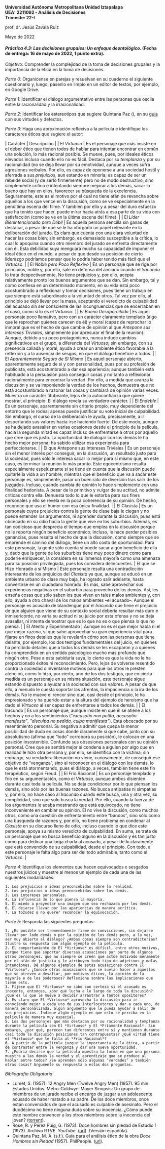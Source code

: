 **Universidad Autónoma Metropolitana Unidad Iztapalapa**  
**UEA: 2211092 - Análisis de Decisiones**  
**Trimeste: 22-I**  

prof. dr. Jesús Zavala Ruiz  

Mayo de 2022  

#### *Práctica 4.3: Las decisiones grupales: Un enfoque deontológico*. (Fecha de entrega: 16 de mayo de 2022, 1 punto extra).

*Objetivo*: Comprender la complejidad de la toma de decisiones grupales y la importancia de la ética en la toma de decisiones.

*Parte 0*: Organícense en parejas y resuelvan en su cuaderno el siguiente cuestionario y, luego, pásenlo en limpio en un editor de textos, por ejemplo, en Google Drive. 

*Parte 1*: Identificar el diálogo argumentativo entre las personas que oscila entre la racionalidad y la irracionalidad.

*Parte 2*: Identificar los estereotipos que sugiere Quintana Paz (), en su [guía](https://philpeople.org/public_cache/file?content_type=application%2Fpdf&key=tEvrhTwVtmvDVFrQ9jL2X9BQ) con sus virtudes y defectos. 

*Parte 3*: Haga una aproximación reflexiva a la película e identifique los caracteres éticos que sugiere el autor:

| Carácter | Descripción |
| El *Virtuoso* | Es el personaje que más insiste en el deber ético que tienen todos de hablar para intentar encontrar en común una solución, lo más racional posible. Se mueve, pues, por ideales éticos elevados incluso cuando ello no es fácil. Destaca por su *templanza* y por su racionalidad (no se deja llevar por su emotividad, aunque a veces sufra agresiones verbales. Por ello, es capaz de oponerse a una sociedad hostil y aferrada a sus *prejuicios*, aun estando en minoría; es capaz de ser un rebelde social (y de serlo firmemente) pero no de modo destructivo, sino simplemente crítico e intentando siempre mejorar a los demás, sacar lo bueno que hay en ellos, favorecer su búsqueda de la excelencia. Seguramente, este es el motivo por el cual no tiene afán de revancha sobre aquellos a los que vence en la discusión, como se ve especialmente en la penúltima escena del filme. Y también por ello y a pesar del duro esfuerzo que ha tenido que hacer, puede mirar hacia atrás a esa parte de su vida con satisfacción (como se ve en la última escena del filme). |
| El *Líder Bienintencionado pero Débil* | Es aquella persona sencilla sin ganas de destacar, a pesar de que se le ha otorgado un papel relevante en la deliberación del jurado. Es claro que cuenta con una clara voluntad de hacer las cosas bien; sin embargo, es demasiado susceptible a la crítica, lo cual lo apoquina cuando otro miembro del jurado se enfrenta directamente con él. Esta debilidad suya menguará mucho su capacidad de imponer el ideal ético en el mundo, a pesar de que desde su posición de cierto liderazgo podríamos pensar que lo podría haber tenido más fácil que el *Virtuoso*. |
| El *Noble pero Poco Reflexivo* | Es un personaje que se rige por principios, noble y, por ello, sale en defensa del anciano cuando el *Iracundo* lo trata despectivamente. No tiene prejuicios y, por ello, acepta relativamente pronto los buenos argumentos que se dan. Sin embargo, tal y como confiesa en un determinado momento, en su vida está poco acostumbrado a reflexionar y tomar decisiones, pues tiene un trabajo en que siempre está subordinado a la voluntad de otros. Tal vez por ello, al principio se dejó llevar por la masa, aceptando el veredicto de culpabilidad del acusado sin ser consciente de las incongruencias que se encerraban en el caso, como sí lo es el *Virtuoso*. |
| *El Bueno Desapercibido* | Es aquel personaje poco llamativo, pero con un carácter claramente templado (algo que le reprochan quienes carecen de él) y moral (capaz de reprochar lo inmoral que es el hecho de que cambie de opinión al que *Antepone sus Intereses Triviales*, simplemente por apresurar el final de la reunión). Aunque, debido a su poco protagonismo, nunca induce cambios significativos en el grupo, a diferencia del *Virtuoso*; sin embargo, con su presencia callada y moral, ayuda a crear un ambiente ético favorable a la reflexión y a la ausencia de sesgos, en que el diálogo beneficie a todos. |
| El *Aparentemente Seguro de Sí Mismo*	| Es aquel personaje abierto, aparentemente seguro de sí y con personalidad, pues por su profesión de publicista, está acostumbrado a dar esa apariencia; aunque también está habituado a la persuasión para conseguir cosas y no tanto a reflexionar racionalmente para encontrar la verdad. Por ello, a medida que avanza la discusión y se va imponiendo la verdad de los hechos, demuestra que no está acostumbrado a razonar las cosas y cambiará de opinión varias veces. Muestra un carácter titubeante, lejos de la autoconfianza que quiere mostrar, al principio. El diálogo revela su verdadero carácter. |
| El *Endeble* | Es un personaje, aparentemente sin criterio propio, muy dependiente del entorno que le rodea; apenas puede justificar su voto inicial de culpabilidad. Sin embargo, el curso de la deliberación le ayuda, precisamente, a ir despertando sus valores hacia irse haciendo fuerte. De este modo, aunque se ha dejado avasallar en varias ocasiones desde el principio de la película, hacia la segunda mitad es capaz incluso de enfrentarse a otros por aquello que cree que es justo. La oportunidad de dialogar con los demás le ha hecho mejor persona; ha sabido utilizar esa experiencia para perfeccionarse. |
| El que Antepone sus Intereses Triviales | Es un personaje sin el menor interés por conseguir, en la discusión, un resultado justo para la sociedad, pues sólo le interesa sacar lo mejor para sí mismo que, en este caso, es terminar la reunión lo más pronto. Este egocentrismo resulta especialmente espeluznante si se tiene en cuenta que la discusión puede quitarle la vida a un hombre, mientras que el beneficio que va a sacar este personaje es, simplemente, pasar un buen rato de diversión tras salir de los juzgados. Incluso, cuando cambia de opinión lo hace simplemente con una finalidad hedonista. A pesar de lo primitivo y vulgar de su actitud, no admite críticas contra ella. Denuesta todo lo que le estorba para sus fines personales y ello se revela en la poca coherencia de su opinión. De hecho, reconoce que usa el humor con esa única finalidad. |
| El Clasista | Es un personaje cuyos prejuicios contra la gente de clase baja le ciegan y no puede entender los argumentos, ni aprender durante la discusión, pues está obcecado en su odio hacia la gente que vive en los suburbios. Además, es tan codicioso que desprecia el tiempo que emplea en la discusión porque no le reporta ningún beneficio económico; incluso, le hace perder posibles ganancias, pues resalta el hecho de que la discusión, como siempre que se emprende el camino del diálogo, tiene un alto costo de oportunidad. Para este personaje, la gente sólo cuenta si puede sacar algún beneficio de ella y, dado que la gente de los suburbios tiene muy poco dinero como para poderle enriquecer, la considera en su inmensa mayoría como una amenaza para su posición privilegiada, pues los considera delincuentes. | El que se Hizo Honrado a sí Mismo | Este personaje resulta una contradicción interesante de los prejuicios del *Clasista* ya que, aunque se educó en un ambiente urbano de clase muy baja, ha logrado salir adelante, hasta convertirse en un ciudadano honrado. Es más, sabe aprovechar sus experiencias negativas en el suburbio para provecho de los demás. Así, les enseña cosas que sólo saben los que viven en tales malos ambientes y, con ello, ayuda a otro chaval de los malos ambientes –el acusado–. Aunque el personaje es acusado de blandengue por el *Iracundo* que tiene el prejuicio de que alguien que viene de su contexto social debería resultar más duro e inmisericorde, no varía su actitud ni su juicio por esta ofensa y no se deja avasallar, ni intenta demostrar que es lo que no es o que piensa lo que no piensa. |
| El Atento y Experimentado | Aunque no es el que mejor habla ni el que mejor razona, sí que sabe aprovechar su gran experiencia vital para fijarse en finos detalles que le revelarán cómo son las personas que tiene delante, por ejemplo, los dos testigos fundamentales del juicio, en quienes ha percibido detalles que a todos los demás se les escaparon y a quienes ha comprendido en un sentido psicológico mucho más profundo que ningún otro. Pese a esta sabiduría suya, lo cierto es que la vida no le ha proporcionado éxitos ni reconocimiento. Pero, lejos de volverse resentido contra la sociedad o inventarse motivos para que los otros le presten atención, como lo hizo, por cierto, uno de los dos testigos, que en cierta medida es un personaje en su misma situación, este personaje sigue estando dispuesto a ayudar a la sociedad con sus valores. A pesar de que ello, a menudo le cuesta soportar las afrentas, la impaciencia o la ira de los demás. No le mueve el rencor sino que, casi desde el principio, le ha impresionado y ha querido estar a la altura del ejemplo de heroísmo que ha dado el  *Virtuoso* al ser capaz de enfrentarse a todos los demás. |
| El Iracundo | Es un personaje que, aunque insiste en que él se atiene a los hechos y no a los sentimientos (*"excusatio non petita, accusatio manifesta"*, *"disculpa no pedida, culpa manifiesta"*). Está obcecado por su resentimiento personal. Su negativa a admitir que quepa la menor posibilidad de duda en cosas donde claramente sí que cabe, junto con su absolutismo (afirma que “todo” corrobora su posición), le colocan en una posición insostenible. Confunde sus obsesiones personales con su opinión personal. Cree que se sentirá mejor si condena a alguien por algo que en realidad le hizo otra persona y, por ello, se identifica con la víctima; sin embargo, su verdadera liberación no viene, curiosamente, de conseguir ese objetivo de “venganza”, sino al reconocer en el diálogo con los demás, lo que le está atormentando, pues el diálogo, a veces, también tiene este fin terapéutico, según Freud. |
| El Frío Racional | Es un personaje templado y frío en su argumentación, como el *Virtuoso*, aunque ambos disienten durante casi toda la película. No se deja condicionar por lo que piensan los demás, sino sólo por las buenas razones. No busca antipatías ni simpatías y, por ello, no hace caso al  *Iracundo* cuando este busca, una y otra vez, su complicidad, sino que solo busca la verdad. Por ello, cuando la fuerza de los argumentos le acaba mostrando que está equivocado, no tiene inconveniente en cambiar su opinión. Él no vive la discusión, como muchos otros, como una cuestión de enfrentamiento entre “bandos”, sino sólo como una búsqueda de razones y, por ello, no tiene problema en condenar al *Clasista* en su discurso lleno de odio, incluso cuando lo que dice este personaje, apoya su mismo veredicto de culpabilidad. En suma, se trata de un personaje que no busca beneficio alguno en la discusión y es tan justo como para dedicar una larga charla al acusado, a pesar de lo claramente que está convencido de su culpabilidad, desde el principio. Con todo, a este personaje le falta algo para ser del todo admirable, tanto como el *Virtuoso*. | 

*Parte 4*: Identifique los elementos que hacen equivocados o sesgados nuestros juicios y muestre al menos un ejemplo de cada una de las siguientes modalidades:

    1. Los prejuicios o ideas preconcebidas sobre la realidad.
    2. Los prejuicios o ideas preconcebidas sobre los demás.
    3. Los intereses personales.
    4. La influencia de lo que piensa la mayoría.
    5. El miedo a proyectar una imagen que sea rechazada por los demás.
    6. El dejarse llevar por las apariencias de manera acrítica.
    7. La tozudez o no querer reconocer la equivocación.
    
*Parte 5*: Responda las siguientes preguntas:  
    
    1. ¿Es posible ser tremendamente firme de convicciones, sin dejarse llevar por lode demás o por la opinión de los demás pero, a la vez, ser muy abierto al diálogo? ¿Ambas cosas siempre son contradictorias? Ilustre su respuesta con algún ejemplo de la película.  
    2. El comportamiento de El *Virtuoso* es difícil, entre otros motivos, porque tiene que soportar diversas acusaciones por parte de algunos otros personajes, que no siempre se creen que actúe motivado meramente por el afán de justicia y le atribuyen todo tipo de adjetivos y malas intenciones. Dé algunos ejemplos de estas acusaciones contra El *Virtuoso*. ¿Conoce otras acusaciones que se suelan hacer a aquellos que se atreven a desafiar, por motivos éticos, la opinión de la mayoría o de los poderosos? Reflexione sonbre las implicaciones que tiene esto.
    3. Fíjese que El *Virtuoso* no sabe con certeza si el acusado es inocente, entonces, ¿por qué lucha a lo largo de toda la discusión? ¿Qué es lo que le mueve a decidir arrastrar a tantos opositores?
    4. Es claro que El *Virtuoso* aprovecha la discusión para ir conociendo mejor a cada uno de sus interlocutores y dar a cada uno, de manera personalizada, algún argumento que le pueda ayudar a salir de sus prejuicios. Indique algún ejemplo en que esto se perciba en la película de manera muy especial.
    5. Los dos personajes que más destacan por su racionalidad y templanza durante la película son El *Virtuoso* y El *Fríamente Racional*. Sin embargo, ¿por qué, parecen tan diferentes entre sí y mantienen durante casi toda la discusión posiciones tan contrapuestas? ¿Qué virtud tiene el *Virtuoso* que le falta al *Frío Racional*?
    6. A partir de la película juzgue la importancia de la ética, a partir de contrastar entre la venganza y dar una nueva oportunidad.
    7. ¿Podría decirse que la película muestra la forma en que una persona muestra a las demás la verdad y el aprendizaje que se produce al hablar entre todos? ¿Se aprenden sólo algunas “verdades” o también otras cosas? Argumente su respuesta a estas dos preguntas.

*Bibliografía Obligatoria*:
- Lumet, S. (1957). 12 Angry Men (Twelve Angry Men) (1957). 95 min. Estados Unidos. Metro-Goldwyn-Mayer
Sinopsis: Un grupo de miembros de un jurado recibe el encargo de juzgar a un adolescente acusado de haber matado a su padre. De los doce miembros, once están convencidos de que el acusado es culpable de asesinato. Pero el duodécimo no tiene ninguna duda sobre su inocencia. ¿Cómo puede este hombre convencer a los otros miembros sobre la inocencia del joven? ([torrent](https://kick4ss.com/t0-12_Hombres_Sin_Piedad_(1957)_[MicroHD_720p][Spanish]-tt9341700.html)).
- Rose, R. y Pérez Puig, G. (1973). Doce hombres sin piedad de Estudio 1 (1973). Archivo RTVE. *YouTube*. ([url](https://www.youtube.com/watch?v=jO3kJ8w_1L8)). (Versión española).
- Quintana Paz, M. Á. (s.f.). Guía para el análisis ético de la obra *Doce Hombres sin Piedad* (1957). PhilPeople. ([url](https://philpeople.org/public_cache/file?content_type=application%2Fpdf&key=tEvrhTwVtmvDVFrQ9jL2X9BQ)). 
